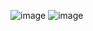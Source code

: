 ![image](https://user-images.githubusercontent.com/11962123/203661034-28924de8-1697-46d2-8906-83a3d6256a0e.png#gh-dark-mode-only)
![image](https://user-images.githubusercontent.com/11962123/203661253-0da5c0dc-8b2e-4bbe-8c11-172ae3a82fbd.png#gh-light-mode-only)
